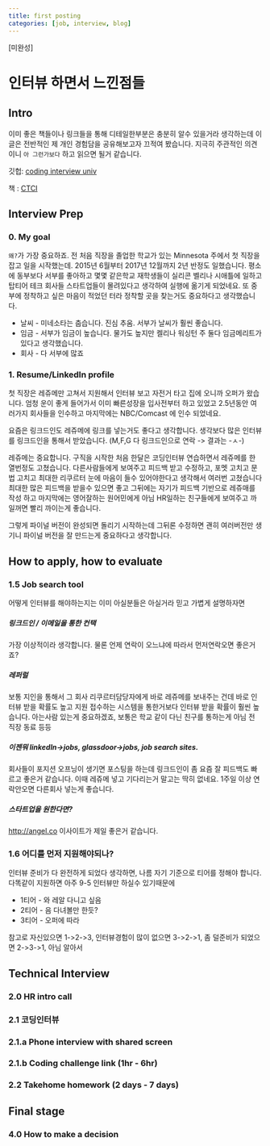 ```yaml
---
title: first posting
categories: [job, interview, blog]
---
```

[미완성]

# 인터뷰 하면서 느낀점들

## Intro
이미 좋은 책들이나 링크들을 통해 디테일한부분은 충분히 알수 있을거라 생각하는데 이 글은 전반적인 제 개인 경험담을 공유해보고자 끄적여 봤습니다.
지극히 주관적인 의견이니 `아 그런가보다` 하고 읽으면 될거 같습니다.

깃헙: [coding interview univ](https://github.com/jwasham/coding-interview-university)

책 : [CTCI](https://www.google.com/search?q=cracking+coding+interview&oq=cracking+coding+&aqs=chrome.0.0j69i57j0l4.4551j1j7&sourceid=chrome&ie=UTF-8)


## Interview Prep

### 0. My goal
`왜?`가 가장 중요하죠. 전 처음 직장을 졸업한 학교가 있는 Minnesota 주에서 첫 직장을 잡고 일을 시작했는데. 2015년 6월부터 2017년 12월까지 2년 반정도 일했습니다.
평소에 동부보다 서부를 좋아하고 몇몇 같은학교 재학생들이 실리콘 벨리나 시애틀에 일하고 탑티어 테크 회사들 스타트업들이 몰려있다고 생각하여 실행에 옮기게 되었네요.
또 중부에 정착하고 싶은 마음이 적었던 터라 정착할 곳을 찾는거도 중요하다고 생각했습니다.
* 날씨 - 미네소타는 춥습니다. 진심 추움. 서부가 날씨가 훨씬 좋습니다. 
* 임금 - 서부가 임금이 높습니다. 물가도 높지만 켈리나 워싱턴 주 둘다 임금메리트가 있다고 생각했습니다. 
* 회사 - 다 서부에 많죠

### 1. Resume/LinkedIn profile
첫 직장은 레쥬메만 고쳐서 지원해서 인터뷰 보고 자전거 타고 집에 오니까 오퍼가 왔습니다. 엄청 운이 좋게 들어가서 이미 빠른성장을 입사전부터 하고 있었고 2.5년동안 여러가지 회사들을 인수하고 마지막에는 NBC/Comcast 에  인수 되었네요.

요즘은 링크드인도 레쥬메에 링크를 넣는거도 좋다고 생각합니다. 생각보다 많은 인터뷰를 링크드인을 통해서 받았습니다. (M,F,G 다 링크드인으로 연락 -> 결과는 -ㅅ-)

레쥬메는 중요합니다. 구직을 시작한 처음 한달은 코딩인터뷰 연습하면서 레쥬메를 한 열번정도 고쳤습니다. 다른사람들에게 보여주고 피드백 받고 수정하고, 포멧 고치고 문법 고치고 최대한 리쿠르터 눈에 마음이 들수 있어야한다고 생각해서 여러번 고쳤습니다
최대한 많은 피드백을 받을수 있으면 좋고 그뒤에는 자기가 피드백 기반으로 레쥬매를 작성 하고 마지막에는 영어잘하는 원어민에게 아님 HR일하는 친구들에게 보여주고 까일꺼면 빨리 까이는게 좋습니다. 

그렇게 파이널 버전이 완성되면 돌리기 시작하는데 그뒤론 수정하면 괜히 여러버전만 생기니 파이널 버전을 잘 만드는게 중요하다고 생각합니다.

## How to apply, how to evaluate
### 1.5 Job search tool
어떻게 인터뷰를 해야하는지는 이미 아실분들은 아실거라 믿고 가볍게 설명하자면
#####  링크드인 / 이메일을 통한 컨택
가장 이상적이라 생각합니다. 물론 언제 연락이 오느냐에 따라서 먼저연락오면 좋은거죠?
##### 레퍼럴
보통 지인을 통해서 그 회사 리쿠르터담당자에게 바로 레쥬메를 보내주는 건데 바로 인터뷰 받을 확률도 높고 지원 접수하는 시스템을 통한거보다 인터뷰 받을 확률이 훨씬 높습니다. 아는사람 있는게 중요하겠죠, 보통은 학교 같이 다닌 친구를 통하는게 아님 전 직장 동료 등등
##### 이젠뭐 linkedIn->jobs, glassdoor->jobs, job search sites.
회사들이 포지션 오프닝이 생기면 포스팅을 하는데 링크드인이 좀 요즘 잘 피드백도 빠르고 좋은거 같습니다.  이때 레쥬메 넣고 기다리는거 말고는 딱히 없네요. 1주일 이상 연락안오면 다른회사 넣는게 좋습니다.
##### 스타트업을 원한다면?
http://angel.co 이사이트가 제일 좋은거 같습니다.

### 1.6 어디를 먼저 지원해야되나?
인터뷰 준비가 다 완전하게 되었다 생각하면, 
나름 자기 기준으로 티어를 정해야 합니다. 다똑같이 지원하면 아주 9-5 인터뷰만 하실수 있기때문에
* 1티어 - 와 레알 다니고 싶음
* 2티어 - 음 다녀볼만 한듯?
* 3티어 - 오퍼에 따라

참고로 자신있으면 1->2->3, 인터뷰경험이 많이 없으면 3->2->1, 좀 덜준비가 되었으면 2->3->1, 아님 알아서



## Technical Interview
### 2.0 HR intro call

### 2.1 코딩인터뷰

### 2.1.a Phone interview with shared screen

### 2.1.b Coding challenge link (1hr - 6hr)

### 2.2 Takehome homework (2 days - 7 days)




## Final stage

### 4.0 How to make a decision

